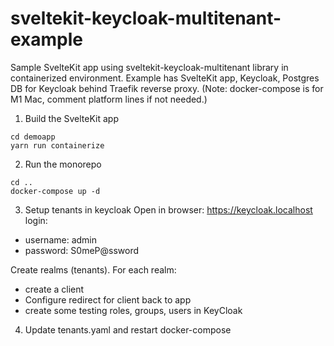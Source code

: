 # sveltekit-keycloak-multitenant-example
Sample SvelteKit app using sveltekit-keycloak-multitenant library in containerized environment.
Example has SvelteKit app, Keycloak, Postgres DB for Keycloak behind Traefik reverse proxy.
(Note: docker-compose is for M1 Mac, comment platform lines if not needed.)

1. Build the SvelteKit app
```
cd demoapp
yarn run containerize
```

2. Run the monorepo
```
cd ..
docker-compose up -d
```

3. Setup tenants in keycloak
Open in browser: https://keycloak.localhost
login:
- username: admin
- password: S0meP@ssword

Create realms (tenants).
For each realm:
- create a client
- Configure redirect for client back to app
- create some testing roles, groups, users in KeyCloak

4. Update tenants.yaml and restart docker-compose


